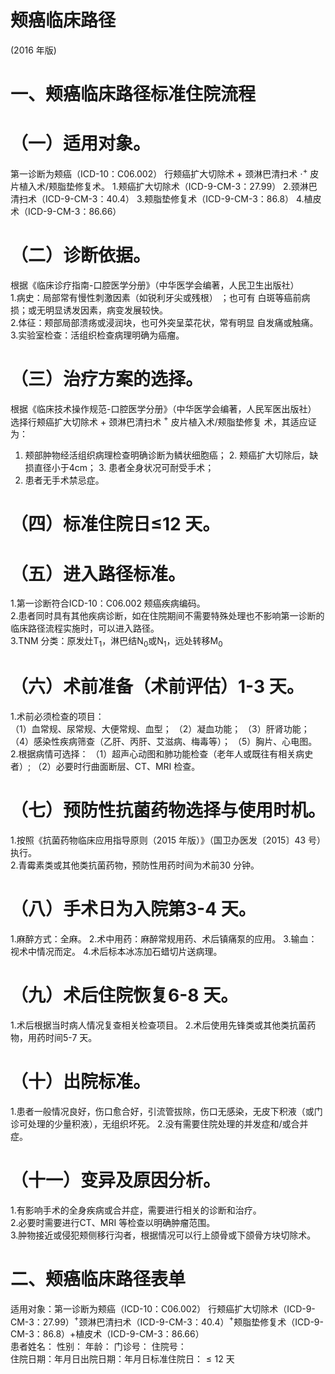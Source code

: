 # 颊癌临床路径  
(2016 年版)  
# 一、颊癌临床路径标准住院流程  
# （一）适用对象。  
第一诊断为颊癌（ICD-10：C06.002） 行颊癌扩大切除术 $+$ 颈淋巴清扫术 $\cdot^{+}$ 皮片植入术/颊脂垫修复术。  1.颊癌扩大切除术（ICD-9-CM-3：27.99） 2.颈淋巴清扫术（ICD-9-CM-3：40.4） 3.颊脂垫修复术（ICD-9-CM-3：86.8） 4.植皮术（ICD-9-CM-3：86.66）  
# （二）诊断依据。  
根据《临床诊疗指南-口腔医学分册》（中华医学会编著，人民卫生出版社）  
1.病史：局部常有慢性刺激因素（如锐利牙尖或残根） ；也可有 白斑等癌前病损；或无明显诱发因素，病变发展较快。  
2.体征：颊部局部溃疡或浸润块，也可外突呈菜花状，常有明显 自发痛或触痛。 3.实验室检查：活组织检查病理明确为癌瘤。  
# （三）治疗方案的选择。  
根据《临床技术操作规范-口腔医学分册》（中华医学会编著，人民军医出版社）  
选择行颊癌扩大切除术 $+$ 颈淋巴清扫术 $^+$ 皮片植入术/颊脂垫修复 术，其适应证为：  
1. 颊部肿物经活组织病理检查明确诊断为鳞状细胞癌； 2. 颊癌扩大切除后，缺损直径小于4cm； 3. 患者全身状况可耐受手术；  
4. 患者无手术禁忌症。  
# （四）标准住院日≤12 天。  
# （五）进入路径标准。  
1.第一诊断符合ICD-10：C06.002 颊癌疾病编码。  
2.患者同时具有其他疾病诊断，如在住院期间不需要特殊处理也不影响第一诊断的临床路径流程实施时，可以进入路径。  
3.TNM 分类：原发灶$\mathrm{T}_{1}$，淋巴结$\mathrm{N}_{0}$或$\mathrm{N}_{1}$，远处转移$\mathrm{M}_{0}$  
# （六）术前准备（术前评估）1-3 天。  
1.术前必须检查的项目：  
（1）血常规、尿常规、大便常规、血型； （2）凝血功能； （3）肝肾功能； （4）感染性疾病筛查（乙肝、丙肝、艾滋病、梅毒等）；  （5）胸片、心电图。 2.根据病情可选择： （1）超声心动图和肺功能检查（老年人或既往有相关病史者）; （2）必要时行曲面断层、CT、MRI 检查。  
# （七）预防性抗菌药物选择与使用时机。  
1.按照《抗菌药物临床应用指导原则（2015 年版）》（国卫办医发〔2015〕43 号）执行。  
2.青霉素类或其他类抗菌药物，预防性用药时间为术前30 分钟。  
# （八）手术日为入院第3-4 天。  
1.麻醉方式：全麻。 2.术中用药：麻醉常规用药、术后镇痛泵的应用。 3.输血：视术中情况而定。 4.术后标本冰冻加石蜡切片送病理。  
# （九）术后住院恢复6-8 天。  
1.术后根据当时病人情况复查相关检查项目。 2.术后使用先锋类或其他类抗菌药物，用药时间5-7 天。  
# （十）出院标准。  
1.患者一般情况良好，伤口愈合好，引流管拔除，伤口无感染，无皮下积液（或门诊可处理的少量积液），无组织坏死。 2.没有需要住院处理的并发症和/或合并症。  
# （十一）变异及原因分析。  
1.有影响手术的全身疾病或合并症，需要进行相关的诊断和治疗。  
2.必要时需要进行CT、MRI 等检查以明确肿瘤范围。  
3.肿物接近或侵犯颊侧移行沟者，根据情况可以行上颌骨或下颌骨方块切除术。  
# 二、颊癌临床路径表单  
适用对象：第一诊断为颊癌（ICD-10：C06.002） 行颊癌扩大切除术（ICD-9-CM-3：27.99）$^+$颈淋巴清扫术（ICD-9-CM-3：40.4）$^+$颊脂垫修复术（ICD-9-CM-3：86.8）$+$植皮术（ICD-9-CM-3：86.66）  
患者姓名：           性别：    年龄：    门诊号：       住院号：  
住院日期：年月日出院日期：年月日标准住院日：${\leqslant}12$ 天  
